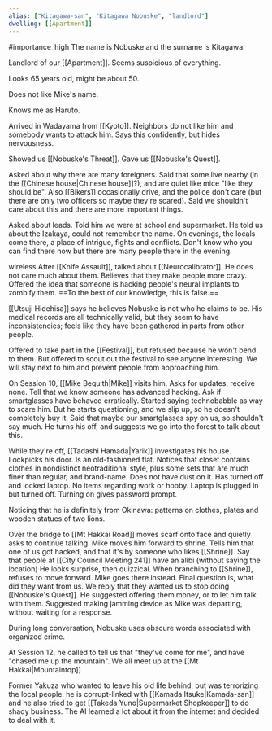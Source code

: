 ```yaml
---
alias: ["Kitagawa-san", "Kitagawa Nobuske", "landlord"]
dwelling: [[Apartment]]
---
```


#importance_high 
The name is Nobuske and the surname is Kitagawa.

Landlord of our [[Apartment]]. Seems suspicious of everything.

Looks 65 years old, might be about 50.

Does not like Mike's name.

Knows me as Haruto.

Arrived in Wadayama from [[Kyoto]]. Neighbors do not like him and somebody wants to attack him. Says this confidently, but hides nervousness.

Showed us [[Nobuske's Threat]].
Gave us [[Nobuske's Quest]].

Asked about why there are many foreigners. Said that some live nearby (in the [[Chinese house|Chinese house]]?), and are quiet like mice "like they should be". Also [[Bikers]] occasionally drive, and the police don't care (but there are only two officers so maybe they're scared). Said we shouldn't care about this and there are more important things.

Asked about leads. Told him we were at school and supermarket. He told us about the Izakaya, could not remember the name. On evenings, the locals come there, a place of intrigue, fights and conflicts. Don't know who you can find there now but there are many people there in the evening.

wireless
After [[Knife Assault]], talked about [[Neurocalibrator]]. He does not care much about them.
Believes that they make people more crazy.
Offered the idea that someone is hacking people's neural implants to zombify them. ==To the best of our knowledge, this is false.==

[[Utsuji Hidehisa]] says he believes Nobuske is not who he claims to be.
His medical records are all technically valid, but they seem to have inconsistencies; feels like they have been gathered in parts from other people.

Offered to take part in the [[Festival]], but refused because he won't bend to them. But offered to scout out the festival to see anyone interesting. We will stay next to him and prevent people from approaching him.

On Session 10, [[Mike Bequith|Mike]] visits him. Asks for updates, receive none.
Tell that we know someone has advanced hacking. Ask if smartglasses have behaved erratically.
Started saying technobabble as way to scare him. But he starts questioning, and we slip up, so he doesn't completely buy it.
Said that maybe our smartglasses spy on us, so shouldn't say much.
He turns his off, and suggests we go into the forest to talk about this.

While they're off, [[Tadashi Hamada|Yarik]] investigates his house. Lockpicks his door.
Is an old-fashioned flat. Notices that closet contains clothes in nondistinct neotraditional style, plus some sets that are much finer than regular, and brand-name. Does not have dust on it. Has turned off and locked laptop. No items regarding work or hobby. Laptop is plugged in but turned off. Turning on gives password prompt.

Noticing that he is definitely from Okinawa: patterns on clothes, plates and wooden statues of two lions.

Over the bridge to [[Mt Hakkai Road]] moves scarf onto face and quietly asks to continue talking. Mike moves him forward to shrine. Tells him that one of us got hacked, and that it's by someone who likes [[Shrine]]. Say that people at [[City Council Meeting 241]] have an alibi (without saying the location)
He looks surprise, then quizzical. When branching to [[Shrine]], refuses to move forward. Mike goes there instead. Final question is, what did they want from us. We reply that they wanted us to stop doing [[Nobuske's Quest]]. He suggested offering them money, or to let him talk with them.
Suggested making jamming device as Mike was departing, without waiting for a response.

During long conversation, Nobuske uses obscure words associated with organized crime.

At Session 12, he called to tell us that "they've come for me", and have "chased me up the mountain". We all meet up at the [[Mt Hakkai|Mountaintop]]

Former Yakuza who wanted to leave his old life behind, but was terrorizing the local people: he is corrupt-linked with [[Kamada Itsuke|Kamada-san]] and he also tried to get [[Takeda Yuno|Supermarket Shopkeeper]] to do shady business. The AI learned a lot about it from the internet and decided to deal with it.